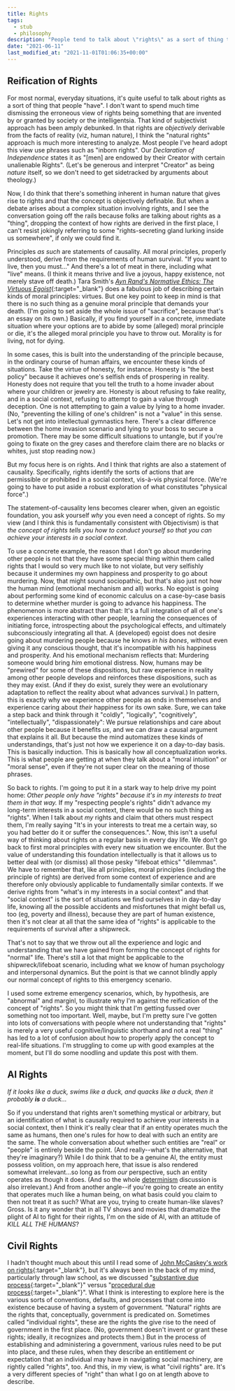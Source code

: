 ```yaml
---
title: Rights
tags:
  - stub
  - philosophy
description: "People tend to talk about \"rights\" as a sort of thing that people possess, often forgetting the concept's proper origin in identifying the causality of achieving one's interests in a social context."
date: "2021-06-11"
last_modified_at: "2021-11-01T01:06:35+00:00"
---
```


## Reification of Rights

For most normal, everyday situations, it's quite useful to talk about rights as a sort of thing that people "have". I don't want to spend much time dismissing the erroneous view of rights being something that are invented by or granted by society or the intelligentsia. That kind of subjectivist approach has been amply debunked. In that rights are _objectively_ derivable from the facts of reality (viz, human nature), I think the "natural rights" approach is much more interesting to analyze. Most people I've heard adopt this view use phrases such as "inborn rights". Our _Declaration of Independence_ states it as "[men] are endowed by their Creator with certain unalienable Rights". (Let's be generous and interpret "Creator" as being _nature_ itself, so we don't need to get sidetracked by arguments about theology.)

Now, I do think that there's something inherent in human nature that gives rise to rights and that the concept is objectively definable. But when a debate arises about a complex situation involving rights, and I see the conversation going off the rails because folks are talking about rights as a "thing", dropping the context of how rights are derived in the first place, I can't resist jokingly referring to some "rights-secreting gland lurking inside us somewhere", if only we could find it.

Principles _as such_ are statements of causality. All moral principles, properly understood, derive from the requirements of human survival. "If you want to live, then you must..." And there's a lot of meat in there, including what "live" means. (I think it means thrive and live a joyous, happy existence, not merely stave off death.) Tara Smith's [_Ayn Rand's Normative Ethics: The Virtuous Egoist_](https://smile.amazon.com/dp/B00INYGFWM/){:target="&lowbar;blank"} does a fabulous job of describing certain kinds of moral principles: virtues. But one key point to keep in mind is that there is no such thing as a genuine moral principle that demands your death. (I'm going to set aside the whole issue of "sacrifice", because that's an essay on its own.) Basically, if you find yourself in a concrete, immediate situation where your options are to abide by some (alleged) moral principle or die, it's the alleged moral principle you have to throw out. Morality is for living, not for dying.

In some cases, this is built into the understanding of the principle because, in the ordinary course of human affairs, we encounter these kinds of situations. Take the virtue of honesty, for instance. Honesty is "the best policy" because it achieves one's selfish ends of prospering in reality. Honesty does not require that you tell the truth to a home invader about where your children or jewelry are. Honesty is about refusing to fake reality, and in a social context, refusing to attempt to gain a value through deception. One is not attempting to gain a value by lying to a home invader. (No, "preventing the killing of one's children" is not a "value" in this sense. Let's not get into intellectual gymnastics here. There's a clear difference between the home invasion scenario and lying to your boss to secure a promotion. There may be some difficult situations to untangle, but if you're going to fixate on the grey cases and therefore claim there are no blacks or whites, just stop reading now.)

But my focus here is on rights. And I think that rights are also a statement of causality. Specifically, rights identify the sorts of actions that are permissible or prohibited in a social context, vis-à-vis physical force. (We're going to have to put aside a robust exploration of what constitutes "physical force".)

The statement-of-causality lens becomes clearer when, given an egoistic foundation, you ask yourself _why_ you even need a concept of rights. So my view (and I think this is fundamentally consistent with Objectivism) is that _the concept of rights tells you how to conduct yourself so that you can achieve your interests in a social context_.

To use a concrete example, the reason that I don't go about murdering other people is not that they have some special thing within them called rights that I would so very much like to not violate, but very selfishly because it undermines my own happiness and prosperity to go about murdering. Now, that might sound sociopathic, but that's also just not how the human mind (emotional mechanism and all) works. No egoist is going about performing some kind of economic calculus on a case-by-case basis to determine whether murder is going to advance his happiness. The phenomenon is more abstract than that: It's a full integration of all of one's experiences interacting with other people, learning the consequences of initiating force, introspecting about the psychological effects, and ultimately subconsciously integrating all that. A (developed) egoist does not desire going about murdering people because he knows _in his bones_, without even giving it any conscious thought, that it's incompatible with his happiness and prosperity. And his emotional mechanism reflects that: Murdering someone would bring _him_ emotional distress. Now, humans may be "prewired" for some of these dispositions, but raw experience in reality among other people develops and reinforces these dispositions, such as they may exist. (And if they do exist, surely they were an evolutionary adaptation to reflect the reality about what advances survival.) In pattern, this is exactly why we experience other people as ends in themselves and experience caring about _their_ happiness for its own sake. Sure, we can take a step back and think through it "coldly", "logically", "cognitively", "intellectually", "dispassionately": We pursue relationships and care about other people because it benefits _us_, and we can draw a causal argument that explains it all. But because the mind automatizes these kinds of understandings, that's just not how we experience it on a day-to-day basis. This is basically induction. This is basically how all conceptualization works. This is what people are getting at when they talk about a "moral intuition" or "moral sense", even if they're not super clear on the meaning of those phrases.

So back to rights. I'm going to put it in a stark way to help drive my point home: _Other people only have "rights" because it's in my interests to treat them in that way._ If my "respecting people's rights" didn't advance my long-term interests in a social context, there would be no such thing as "rights". When I talk about _my_ rights and claim that others must respect them, I'm really saying "It's in your interests to treat me a certain way, so you had better do it or suffer the consequences.". Now, this isn't a useful way of thinking about rights on a regular basis in every day life. We don't go back to first moral principles with every new situation we encounter. But the value of understanding this foundation intellectually is that it allows us to better deal with (or dismiss) all those pesky "lifeboat ethics" "dilemmas". We have to remember that, like all principles, moral principles (including the principle of rights) are derived from some context of experience and are therefore only obviously applicable to fundamentally similar contexts. If we derive rights from "what's in my interests in a social context" and that "social context" is the sort of situations we find ourselves in in day-to-day life, knowing all the possible accidents and misfortunes that might befall us, too (eg, poverty and illness), because they are part of human existence, then it's not clear at all that the same idea of "rights" is applicable to the requirements of survival after a shipwreck.

That's not to say that we throw out all the experience and logic and understanding that we have gained from forming the concept of rights for "normal" life. There's still a lot that might be applicable to the shipwreck/lifeboat scenario, including what we know of human psychology and interpersonal dynamics. But the point is that we cannot blindly apply our normal concept of rights to this emergency scenario.

I used some extreme emergency scenarios, which, by hypothesis, are "abnormal" and marginl, to illustrate why I'm against the reification of the concept of "rights". So you might think that I'm getting fussed over something not too important. Well, maybe, but I'm pretty sure I've gotten into lots of conversations with people where not understanding that "rights" is merely a very useful cognitive/linguistic shorthand and not a real "thing" has led to a lot of confusion about how to properly apply the concept to real-life situations. I'm struggling to come up with good examples at the moment, but I'll do some noodling and update this post with them.

## AI Rights

_If it looks like a duck, swims like a duck, and quacks like a duck, then it probably **is** a duck..._

So if you understand that rights aren't something mystical or arbitrary, but an identification of what is causally required to achieve your interests in a social context, then I think it's really clear that if an entity operates much the same as humans, then one's rules for how to deal with such an entity are the same. The whole conversation about whether such entities are "real" or "people" is entirely beside the point. (And really--what's the alternative, that they're imaginary?) While I do think that to be a genuine AI, the entity must possess volition, on my approach here, that issue is also rendered somewhat irrelevant...so long as from _our_ perspective, such an entity operates as though it does. (And so the whole [determinism](/determinism/) discussion is also irrelevant.) And from another angle--if you're going to create an entity that operates much like a human being, on what basis could you claim to then not treat it as such? What are you, trying to create human-like slaves? Gross. Is it any wonder that in all TV shows and movies that dramatize the plight of AI to fight for their rights, I'm on the side of AI, with an attitude of _KILL ALL THE HUMANS_?

## Civil Rights

I hadn't thought much about this until I read some of [John McCaskey's work on rights](https://www.johnmccaskey.com/tag/rights/){:target="&lowbar;blank"}, but it's always been in the back of my mind, particularly through law school, as we discussed "[substantive due process](https://en.wikipedia.org/wiki/Substantive_due_process){:target="&lowbar;blank"}" versus "[procedural due process](https://en.wikipedia.org/wiki/Procedural_due_process){:target="&lowbar;blank"}". What I think is interesting to explore here is the various sorts of conventions, defaults, and processes that come into existence because of having a system of government. "Natural" rights are the rights that, conceptually, government is predicated on. Sometimes called "individual rights", these are the rights the give rise to the need of government in the first place. (No, government doesn't invent or grant these rights; ideally, it recognizes and protects them.) But in the process of establishing and administering a government, various rules need to be put into place, and these rules, when they describe an entitlement or expectation that an individual may have in navigating social machinery, are rightly called "rights", too. And this, in my view, is what "civil rights" are. It's a very different species of "right" than what I go on at length above to describe.
